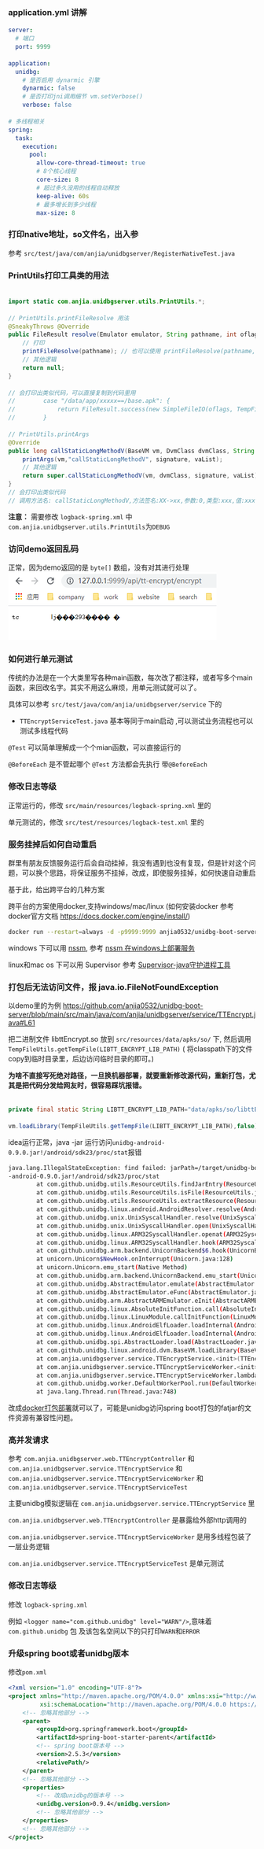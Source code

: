 
### application.yml 讲解

```yaml
server:
  # 端口
  port: 9999

application:
  unidbg:
    # 是否启用 dynarmic 引擎
    dynarmic: false
    # 是否打印jni调用细节 vm.setVerbose()
    verbose: false

# 多线程相关
spring:
  task:
    execution:
      pool:
        allow-core-thread-timeout: true
        # 8个核心线程
        core-size: 8
        # 超过多久没用的线程自动释放
        keep-alive: 60s
        # 最多增长到多少线程
        max-size: 8
```

### 打印native地址，so文件名，出入参
参考  `src/test/java/com/anjia/unidbgserver/RegisterNativeTest.java`

### PrintUtils打印工具类的用法
```java

import static com.anjia.unidbgserver.utils.PrintUtils.*;

// PrintUtils.printFileResolve 用法
@SneakyThrows @Override
public FileResult resolve(Emulator emulator, String pathname, int oflags) {
    // 打印    
    printFileResolve(pathname); // 也可以使用 printFileResolve(pathname,"/path/to/apk/dir/"); 
    // 其他逻辑
    return null;
}

// 会打印出类似代码，可以直接复制到代码里用
//        case "/data/app/xxxxx==/base.apk": {
//            return FileResult.success(new SimpleFileIO(oflags, TempFileUtils.getTempFile("/path/to/apk/dir/"), pathname));
//        }

// PrintUtils.printArgs
@Override 
public long callStaticLongMethodV(BaseVM vm, DvmClass dvmClass, String signature, VaList vaList) {
    printArgs(vm,"callStaticLongMethodV", signature, vaList);
    // 其他逻辑
    return super.callStaticLongMethodV(vm, dvmClass, signature, vaList);
}
// 会打印出类似代码
// 调用方法名: callStaticLongMethodV,方法签名:XX->xx,参数:0,类型:xxx,值:xxx,参数:1,类型:bb,值:bb
```
**注意：** 需要修改 `logback-spring.xml` 中 `com.anjia.unidbgserver.utils.PrintUtils`为`DEBUG`

### 访问demo返回乱码

正常，因为demo返回的是 `byte[]` 数组，没有对其进行处理 ![](docs/2.png)

### 如何进行单元测试

传统的办法是在一个大类里写各种main函数，每次改了都注释，或者写多个main函数，来回改名字。其实不用这么麻烦，用单元测试就可以了。

具体可以参考  `src/test/java/com/anjia/unidbgserver/service`  下的

- `TTEncryptServiceTest.java` 基本等同于main启动 ,可以测试业务流程也可以测试多线程代码

`@Test` 可以简单理解成一个个mian函数，可以直接运行的

`@BeforeEach` 是不管起哪个 `@Test` 方法都会先执行 带`@BeforeEach`

### 修改日志等级

正常运行的，修改 `src/main/resources/logback-spring.xml` 里的

单元测试的，修改 `src/test/resources/logback-test.xml` 里的

### 服务挂掉后如何自动重启

群里有朋友反馈服务运行后会自动挂掉，我没有遇到也没有复现，但是针对这个问题，可以换个思路，将保证服务不挂掉，改成，即使服务挂掉，如何快速自动重启

基于此，给出跨平台的几种方案

跨平台的方案使用docker,支持windows/mac/linux (如何安装docker 参考docker官方文档 https://docs.docker.com/engine/install/)

```bash
docker run --restart=always -d -p9999:9999 anjia0532/unidbg-boot-server
```

windows 下可以用 [nssm](http://www.nssm.cc/download),
参考 [nssm 在windows上部署服务](https://www.cnblogs.com/hai-cheng/p/8670395.html)

linux和mac os 下可以用 Supervisor 参考 [Supervisor-java守护进程工具](https://blog.csdn.net/fuchen91/article/details/107086802/)

### 打包后无法访问文件，报 java.io.FileNotFoundException

以demo里的为例 https://github.com/anjia0532/unidbg-boot-server/blob/main/src/main/java/com/anjia/unidbgserver/service/TTEncrypt.java#L61

把二进制文件 libttEncrypt.so 放到 `src/resources/data/apks/so/` 下, 然后调用`TempFileUtils.getTempFile(LIBTT_ENCRYPT_LIB_PATH)` (
将classpath下的文件copy到临时目录里，后边访问临时目录的即可。)

**为啥不直接写死绝对路径，一旦换机器部署，就要重新修改源代码，重新打包，尤其是把代码分发给网友时，很容易踩坑报错。**

```java

private final static String LIBTT_ENCRYPT_LIB_PATH="data/apks/so/libttEncrypt.so";

vm.loadLibrary(TempFileUtils.getTempFile(LIBTT_ENCRYPT_LIB_PATH),false);
```
idea运行正常，java -jar 运行访问`unidbg-android-0.9.0.jar!/android/sdk23/proc/stat`报错

```bash
java.lang.IllegalStateException: find failed: jarPath=/target/unidbg-boot-server-0.0.1-SNAPSHOT.jar, name=BOOT-INF/lib/unidbg
-android-0.9.0.jar!/android/sdk23/proc/stat
        at com.github.unidbg.utils.ResourceUtils.findJarEntry(ResourceUtils.java:134)
        at com.github.unidbg.utils.ResourceUtils.isFile(ResourceUtils.java:108)
        at com.github.unidbg.utils.ResourceUtils.extractResource(ResourceUtils.java:19)
        at com.github.unidbg.linux.android.AndroidResolver.resolve(AndroidResolver.java:84)
        at com.github.unidbg.unix.UnixSyscallHandler.resolve(UnixSyscallHandler.java:89)
        at com.github.unidbg.unix.UnixSyscallHandler.open(UnixSyscallHandler.java:273)
        at com.github.unidbg.linux.ARM32SyscallHandler.openat(ARM32SyscallHandler.java:1883)
        at com.github.unidbg.linux.ARM32SyscallHandler.hook(ARM32SyscallHandler.java:389)
        at com.github.unidbg.arm.backend.UnicornBackend$6.hook(UnicornBackend.java:244)
        at unicorn.Unicorn$NewHook.onInterrupt(Unicorn.java:128)
        at unicorn.Unicorn.emu_start(Native Method)
        at com.github.unidbg.arm.backend.UnicornBackend.emu_start(UnicornBackend.java:269)
        at com.github.unidbg.AbstractEmulator.emulate(AbstractEmulator.java:382)
        at com.github.unidbg.AbstractEmulator.eFunc(AbstractEmulator.java:471)
        at com.github.unidbg.arm.AbstractARMEmulator.eInit(AbstractARMEmulator.java:227)
        at com.github.unidbg.linux.AbsoluteInitFunction.call(AbsoluteInitFunction.java:38)
        at com.github.unidbg.linux.LinuxModule.callInitFunction(LinuxModule.java:102)
        at com.github.unidbg.linux.AndroidElfLoader.loadInternal(AndroidElfLoader.java:180)
        at com.github.unidbg.linux.AndroidElfLoader.loadInternal(AndroidElfLoader.java:35)
        at com.github.unidbg.spi.AbstractLoader.load(AbstractLoader.java:208)
        at com.github.unidbg.linux.android.dvm.BaseVM.loadLibrary(BaseVM.java:266)
        at com.anjia.unidbgserver.service.TTEncryptService.<init>(TTEncryptService.java:73)
        at com.anjia.unidbgserver.service.TTEncryptServiceWorker.<init>(TTEncryptServiceWorker.java:48)
        at com.anjia.unidbgserver.service.TTEncryptServiceWorker.lambda$new$0(TTEncryptServiceWorker.java:37)
        at com.github.unidbg.worker.DefaultWorkerPool.run(DefaultWorkerPool.java:44)
        at java.lang.Thread.run(Thread.java:748)

```
改成[docker打包部署](README.md#docker打包)就可以了，可能是unidbg访问spring boot打包的fatjar的文件资源有兼容性问题。

### 高并发请求

参考 `com.anjia.unidbgserver.web.TTEncryptController` 和 `com.anjia.unidbgserver.service.TTEncryptService`
和 `com.anjia.unidbgserver.service.TTEncryptServiceWorker` 和 `com.anjia.unidbgserver.service.TTEncryptServiceTest`

主要unidbg模拟逻辑在 `com.anjia.unidbgserver.service.TTEncryptService` 里

`com.anjia.unidbgserver.web.TTEncryptController` 是暴露给外部http调用的

`com.anjia.unidbgserver.service.TTEncryptServiceWorker` 是用多线程包装了一层业务逻辑

`com.anjia.unidbgserver.service.TTEncryptServiceTest` 是单元测试

### 修改日志等级

修改 `logback-spring.xml`

例如 `<logger name="com.github.unidbg" level="WARN"/>`,意味着 `com.github.unidbg` 包 及该包名空间以下的只打印`WARN`和`ERROR`

### 升级spring boot或者unidbg版本

修改`pom.xml`

```xml
<?xml version="1.0" encoding="UTF-8"?>
<project xmlns="http://maven.apache.org/POM/4.0.0" xmlns:xsi="http://www.w3.org/2001/XMLSchema-instance"
         xsi:schemaLocation="http://maven.apache.org/POM/4.0.0 https://maven.apache.org/xsd/maven-4.0.0.xsd">
    <!-- 忽略其他部分 -->
    <parent>
        <groupId>org.springframework.boot</groupId>
        <artifactId>spring-boot-starter-parent</artifactId>
        <!-- spring boot版本号 -->
        <version>2.5.3</version>
        <relativePath/>
    </parent>
    <!-- 忽略其他部分 -->
    <properties>
        <!-- 改成unidbg的版本号 -->
        <unidbg.version>0.9.4</unidbg.version>
        <!-- 忽略其他部分 -->
    </properties>
    <!-- 忽略其他部分 -->
</project>
```
